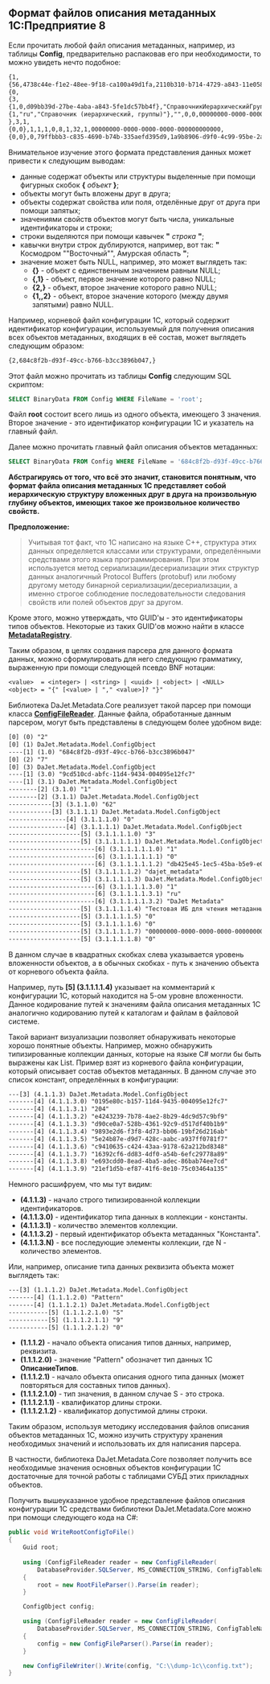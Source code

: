 ## Формат файлов описания метаданных 1С:Предприятие 8

Если прочитать любой файл описания метаданных, например, из таблицы **Config**,
предварительно распаковав его при необходимости, то можно увидеть нечто подобное:

```txt
{1,
{56,4738c44e-f1e2-48ee-9f18-ca100a49d1fa,2110b310-b714-4729-a843-11e0587971de,
{0,
{3,
{1,0,d09bb39d-27be-4aba-a843-5fe1dc57bb4f},"СправочникИерархическийГруппы",
{1,"ru","Справочник (иерархический, группы)"},"",0,0,00000000-0000-0000-0000-000000000000,0}
},3,1,
{0,0},1,1,1,0,8,1,32,1,00000000-0000-0000-0000-000000000000,
{0,0},0,79ffbbb3-c835-4690-b74b-335aefd395d9,1a9b8906-d9f0-4c99-95be-2a9948d895c1,0,1,0,0,2,0,
```

Внимательное изучение этого формата представления данных может привести к следующим выводам:
- данные содержат объекты или структуры выделенные при помощи фигурных скобок **{** *объект* **}**;
- объекты могут быть вложены друг в друга;
- объекты содержат свойства или поля, отделённые друг от друга при помощи запятых;
- значениями свойств объектов могут быть числа, уникальные идентификаторы и строки;
- строки выделяются при помощи кавычек **"** *строка* **"**;
- кавычки внутри строк дублируются, например, вот так: **"** Космодром ""Восточный"", Амурская область **"**;
- значение может быть NULL, например, это может выглядеть так:
  - **{}** - объект с единственным значением равным NULL;
  - **{,1}** - объект, первое значение которого равно NULL;
  - **{2,}** - объект, второе значение которого равно NULL;
  - **{1,,2}** - объект, второе значение которого (между двумя запятыми) равно NULL.

Например, корневой файл конфигурации 1С, который содержит идентификатор конфигурации,
используемый для получения описания всех объектов метаданных, входящих в её состав,
может выглядеть следующим образом:

```txt
{2,684c8f2b-d93f-49cc-b766-b3cc3896b047,}
```

Этот файл можно прочитать из таблицы **Config** следующим SQL скриптом:

```SQL
SELECT BinaryData FROM Config WHERE FileName = 'root';
```

Файл **root** состоит всего лишь из одного объекта, имеющего 3 значения.
Второе значение - это идентификатор конфигурации 1С и указатель на главный файл.

Далее можно прочитать главный файл описания объектов метаданных:

```SQL
SELECT BinaryData FROM Config WHERE FileName = '684c8f2b-d93f-49cc-b766-b3cc3896b047';
```

**Абстрагируясь от того, что всё это значит, становится понятным,
что формат файла описания метаданных 1С представляет собой иерархическую
структуру вложенных друг в друга на произвольную глубину объектов,
имеющих такое же произвольное количество свойств.**

**Предположение:**
> Учитывая тот факт, что 1С написано на языке C++, структура этих данных определяется классами
> или структурами, определёнными средствами этого языка программирования. При этом используется
> метод сериализации/десериализации этих структур данных аналогичный Protocol Buffers (protobuf)
> или любому другому методу бинарной сериализации/десериализации, а именно строгое соблюдение
> последовательности следования свойств или полей объектов друг за другом.

Кроме этого, можно утверждать, что GUID'ы - это идентификаторы типов объектов.
Некоторые из таких GUID'ов можно найти в классе [**MetadataRegistry**](https://github.com/zhichkin/dajet-metadata-core/blob/main/src/dajet-metadata-core/MetadataRegistry.cs).

Таким образом, в целях создания парсера для данного формата данных, можно сформулировать
для него следующую грамматику, выраженную при помощи следующей псевдо BNF нотации:

```txt
<value>  = <integer> | <string> | <uuid> | <object> | <NULL>
<object> = "{" [<value> | "," <value>]? "}"
```

Библиотека DaJet.Metadata.Core реализует такой парсер при помощи класса [**ConfigFileReader**](https://github.com/zhichkin/dajet-metadata-core/blob/main/src/dajet-metadata-core/core/ConfigFileReader.cs).
Данные файла, обработанные данным парсером, могут быть представлены в следующем более удобном виде:

```txt
[0] (0) "2"
[0] (1) DaJet.Metadata.Model.ConfigObject
----[1] (1.0) "684c8f2b-d93f-49cc-b766-b3cc3896b047"
[0] (2) "7"
[0] (3) DaJet.Metadata.Model.ConfigObject
----[1] (3.0) "9cd510cd-abfc-11d4-9434-004095e12fc7"
----[1] (3.1) DaJet.Metadata.Model.ConfigObject
--------[2] (3.1.0) "1"
--------[2] (3.1.1) DaJet.Metadata.Model.ConfigObject
------------[3] (3.1.1.0) "62"
------------[3] (3.1.1.1) DaJet.Metadata.Model.ConfigObject
----------------[4] (3.1.1.1.0) "0"
----------------[4] (3.1.1.1.1) DaJet.Metadata.Model.ConfigObject
--------------------[5] (3.1.1.1.1.0) "3"
--------------------[5] (3.1.1.1.1.1) DaJet.Metadata.Model.ConfigObject
------------------------[6] (3.1.1.1.1.1.0) "1"
------------------------[6] (3.1.1.1.1.1.1) "0"
------------------------[6] (3.1.1.1.1.1.2) "db425e45-1ec5-45ba-b5e9-e0a059301888"
--------------------[5] (3.1.1.1.1.2) "dajet_metadata"
--------------------[5] (3.1.1.1.1.3) DaJet.Metadata.Model.ConfigObject
------------------------[6] (3.1.1.1.1.3.0) "1"
------------------------[6] (3.1.1.1.1.3.1) "ru"
------------------------[6] (3.1.1.1.1.3.2) "DaJet Metadata"
--------------------[5] (3.1.1.1.1.4) "Тестовая ИБ для чтения метаданных 1С"
--------------------[5] (3.1.1.1.1.5) "0"
--------------------[5] (3.1.1.1.1.6) "0"
--------------------[5] (3.1.1.1.1.7) "00000000-0000-0000-0000-000000000000"
--------------------[5] (3.1.1.1.1.8) "0"
```

В данном случае в квадратных скобках слева указывается уровень вложенности объектов,
а в обычных скобках - путь к значению объекта от корневого объекта файла.

Например, путь **[5] (3.1.1.1.1.4)** указывает на комментарий к конфигурации 1С,
который находится на 5-ом уровне вложенности.
Данное кодирование путей к значениям файла описания метаданных 1С аналогично кодированию
путей к каталогам и файлам в файловой системе.

Такой вариант визуализации позволяет обнаруживать некоторые хорошо понятные объекты. Например,
можно обнаружить типизированные коллекции данных, которые на языке C# могли бы быть выражены как List<T>.
Пример взят из корневого файла конфигурации, который описывает состав объектов метаданных. В данном случае
это список констант, определённых в конфигурации:

```txt
---[3] (4.1.1.3) DaJet.Metadata.Model.ConfigObject
-------[4] (4.1.1.3.0) "0195e80c-b157-11d4-9435-004095e12fc7"
-------[4] (4.1.1.3.1) "204"
-------[4] (4.1.1.3.2) "e4243239-7b78-4ae2-8b29-4dc9d57c9bf9"
-------[4] (4.1.1.3.3) "d90ce0a7-528b-4361-92c9-d517df40b1b9"
-------[4] (4.1.1.3.4) "9893e2d6-f3f8-4d73-bb06-19bf26d216ab"
-------[4] (4.1.1.3.5) "5e24b87e-d9d7-428c-aabc-a937ff0781f7"
-------[4] (4.1.1.3.6) "c9410635-c424-43aa-9178-62a212bd8348"
-------[4] (4.1.1.3.7) "16392cf6-dd83-4df0-a54b-6efc29778a89"
-------[4] (4.1.1.3.8) "e693cdd0-8ead-4ba5-adec-86bab74ee7cd"
-------[4] (4.1.1.3.9) "21ef1d5b-ef87-41f6-8e10-75c03464a135"
```

Немного расшифруем, что мы тут видим:
- **(4.1.1.3)** - начало строго типизированной коллекции идентификаторов.
- **(4.1.1.3.0)** - идентификатор типа данных в коллекции - константы.
- **(4.1.1.3.1)** - количество элементов коллекции.
- **(4.1.1.3.2)** - первый идентификатор объекта метаданных "Константа".
- **(4.1.1.3.N)** - все последующие элементы коллекции, где N - количество элементов.

Или, например, описание типа данных реквизита объекта может выглядеть так:

```txt
---[3] (1.1.1.2) DaJet.Metadata.Model.ConfigObject
-------[4] (1.1.1.2.0) "Pattern"
-------[4] (1.1.1.2.1) DaJet.Metadata.Model.ConfigObject
-----------[5] (1.1.1.2.1.0) "S"
-----------[5] (1.1.1.2.1.1) "9"
-----------[5] (1.1.1.2.1.2) "0"
```

- **(1.1.1.2)** - начало объекта описания типов данных, например, реквизита.
- **(1.1.1.2.0)** - значение "Pattern" обозначет тип данных 1С **ОписаниеТипов**.
- **(1.1.1.2.1)** - начало объекта описания одного типа данных (может повторяться для составных типов данных).
- **(1.1.1.2.1.0)** - тип значения, в данном случае S - это строка.
- **(1.1.1.2.1.1)** - квалификатор длины строки.
- **(1.1.1.2.1.2)** - квалификатор допустимой длины строки.

Таким образом, используя методику исследования файлов описания объектов метаданных 1С, можно изучить
структуру хранения необходимых значений и использовать их для написания парсера.

В частности, библиотека DaJet.Metadata.Core позволяет получить все необходимые значения основных объектов
конфигурации 1С достаточные для точной работы с таблицами СУБД этих прикладных объектов.

Получить вышеуказанное удобное представление файлов описания конфигурации 1С средствами библиотеки
DaJet.Metadata.Core можно при помощи следующего кода на C#:

```C#
public void WriteRootConfigToFile()
{
    Guid root;
            
    using (ConfigFileReader reader = new ConfigFileReader(
        DatabaseProvider.SQLServer, MS_CONNECTION_STRING, ConfigTableNames.Config, "root"))
    {
        root = new RootFileParser().Parse(in reader);
    }

    ConfigObject config;

    using (ConfigFileReader reader = new ConfigFileReader(
        DatabaseProvider.SQLServer, MS_CONNECTION_STRING, ConfigTableNames.Config, root))
    {
        config = new ConfigFileParser().Parse(in reader);
    }

    new ConfigFileWriter().Write(config, "C:\\dump-1c\\config.txt");
}
```